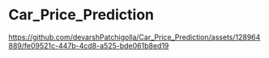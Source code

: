 # Car_Price_Prediction



https://github.com/devarshPatchigolla/Car_Price_Prediction/assets/128964889/fe09521c-447b-4cd8-a525-bde061b8ed19

